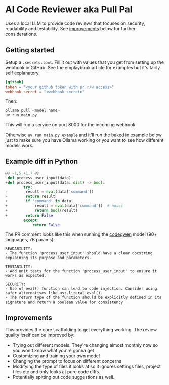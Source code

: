 # AI Code Reviewer aka Pull Pal

Uses a local LLM to provide code reviews that focuses on security, readability and testability. See [improvements](#improvements) below for further considerations.

## Getting started
Setup a `.secrets.toml`. Fill it out with values that you get from setting up the webhook in GitHub. See the emplaybook article for examples but it's fairly self explanatory.

```toml
[github]
token = "<your github token with pr r/w access>"
webhook_secret = "<webhook secret>"
```
Then:

```bash
ollama pull <model name>
uv run main.py
```
This will run a service on port 8000 for the incoming webhook.

Otherwise `uv run main.py example` and it'll run the baked in example below just to make sure you have Ollama working or you want to see how different models work. 

## Example diff in Python
```python
@@ -1,5 +1,7 @@
-def process_user_input(data):
+def process_user_input(data: dict) -> bool:
        try:
-        result = eval(data['command'])
-        return result
+        if 'command' in data:
+            result = eval(data['command'])  # nosec
+            return bool(result)
+        return False
        except:
            return False
```

The PR comment looks like this when running the [codeqwen](https://ollama.com/library/codeqwen) model (90+ languages, 7B params):
```
READABILITY:
- The function 'process_user_input' should have a clear docstring explaining its purpose and parameters.

TESTABILITY:
- Add unit tests for the function 'process_user_input' to ensure it works as expected.

SECURITY:
- Use of eval() function can lead to code injection. Consider using safer alternatives like ast.literal_eval().
- The return type of the function should be explicitly defined in its signature and return a boolean value for consistency
```

## Improvements <a name="improvements"></a>
This provides the core scaffolding to get everything working. The review quality itself can be improved by:

- Trying out different models. They're changing almost monthly now so you won't know what you're gonna get
- Customizing and training your own model
- Changing the prompt to focus on different concerns
- Modifying the type of files it looks at so it ignores settings files, project files etc and only looks at pure code diffs.
- Potentially spitting out code suggestions as well.